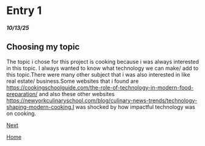 # Entry 1
##### 10/13/25
##  Choosing my topic

The topic i chose for this project is cooking because i was always interested in this topic. I always wanted to know what technology we can make/ add to this topic.There were many other subject that i was also interested in like real estate/ business.Some websites that i found are https://cookingschoolguide.com/the-role-of-technology-in-modern-food-preparation/ and also these other websites https://newyorkculinaryschool.com/blog/culinary-news-trends/technology-shaping-modern-cooking.I was shocked by how impactful technology was on cooking.

[Next](entry02.md)

[Home](../README.md)
